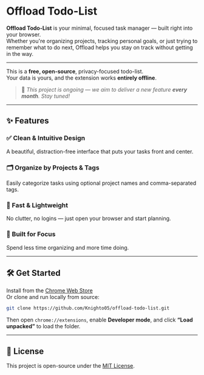 # Offload Todo-List

**Offload Todo-List** is your minimal, focused task manager — built right into your browser.  
Whether you're organizing projects, tracking personal goals, or just trying to remember what to do next, Offload helps you stay on track without getting in the way.

---

This is a **free, open-source**, privacy-focused todo-list.  
Your data is yours, and the extension works **entirely offline**.

> 📅 _This project is ongoing — we aim to deliver a new feature **every month**. Stay tuned!_

---

## ✨ Features

### ✅ Clean & Intuitive Design
A beautiful, distraction-free interface that puts your tasks front and center.

### 🗂 Organize by Projects & Tags
Easily categorize tasks using optional project names and comma-separated tags.

### 🚀 Fast & Lightweight
No clutter, no logins — just open your browser and start planning.

### 🧠 Built for Focus
Spend less time organizing and more time doing.

---

## 🛠️ Get Started

Install from the [Chrome Web Store](#)  
Or clone and run locally from source:

```bash
git clone https://github.com/Knighto05/offload-todo-list.git
```
Then open `chrome://extensions`, enable **Developer mode**, and click **“Load unpacked”** to load the folder.

---

## 📃 License

This project is open-source under the [MIT License](LICENSE).


